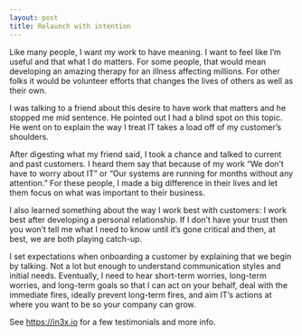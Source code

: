 ```yaml
---
layout: post
title: Relaunch with intention
---
```


Like many people, I want my work to have meaning. I want to feel like I&#8217;m useful and that what I do matters. For some people, that would mean developing an amazing therapy for an illness affecting millions. For other folks it would be volunteer efforts that changes the lives of others as well as their own.

I was talking to a friend about this desire to have work that matters and he stopped me mid sentence. He pointed out I had a blind spot on this topic. He went on to explain the way I treat IT takes a load off of my customer&#8217;s shoulders.

After digesting what my friend said, I took a chance and talked to current and past customers. I heard them say that because of my work &#8220;We don&#8217;t have to worry about IT&#8221; or &#8220;Our systems are running for months without any attention.&#8221; For these people, I made a big difference in their lives and let them focus on what was important to their business.

I also learned something about the way I work best with customers: I work best after developing a personal relationship. If I don&#8217;t have your trust then you won&#8217;t tell me what I need to know until it&#8217;s gone critical and then, at best, we are both playing catch-up.

I set expectations when onboarding a customer by explaining that we begin by talking. Not a lot but enough to understand communication styles and initial needs. Eventually, I need to hear short-term worries, long-term worries, and long-term goals so that I can act on your behalf, deal with the immediate fires, ideally prevent long-term fires, and aim IT&#8217;s actions at where you want to be so your company can grow.

See https://in3x.io for a few testimonials and more info.
